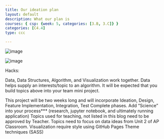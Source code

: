 ```yaml
---
title: Our ideation plan
layout: default
description: What our plan is 
courses: { csp: {week: 5, categories: [3.B, 3.C]} }
categories: [C4.4]
type: ccc

---
```


![image](https://github.com/Chrissiez/cats-pages/assets/142523190/f499f2b4-f538-47b3-ad3a-afb1e615a06d)

![image](https://github.com/Chrissiez/cats-pages/assets/142523190/3ee51b9f-bb51-42f8-ba8c-139d52f4e396)


Hacks:

Data, Data Structures, Algorithm, and Visualization work together. Data helps supply an interests/topic to an algorithm. It will be expected that you build topics above into your team mini project.

This project will be two weeks long and will incorporate Ideation, Design, Feature Implementation, Integration, Test Complete phases.
Add “Science” into your process*** (research, jupyter notebook, and ultimately running application)
Topics used for teaching, not listed in this blog need to be approved by Teacher.
Topics need to focus on data ideas from Unit 2 of AP Classroom.
Visualization require style using GitHub Pages Theme techniques (SASS)

